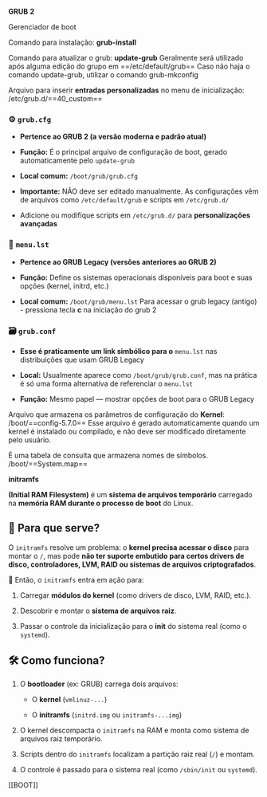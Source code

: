 **GRUB** **2**

Gerenciador de boot

Comando para instalação:
**grub-install**

Comando para atualizar o grub:
**update-grub**
Geralmente será utilizado após alguma edição do grupo em ==/etc/default/grub==
Caso não haja o comando update-grub, utilizar o comando grub-mkconfig

Arquivo para inserir **entradas personalizadas** no menu de inicialização:
/etc/grub.d/==40_custom==


### ⚙️ `grub.cfg`

- **Pertence ao GRUB 2 (a versão moderna e padrão atual)**
    
- **Função:** É o principal arquivo de configuração de boot, gerado automaticamente pelo `update-grub`
    
- **Local comum:** `/boot/grub/grub.cfg`
    
- **Importante:** NÃO deve ser editado manualmente. As configurações vêm de arquivos como `/etc/default/grub` e scripts em `/etc/grub.d/` 

- Adicione ou modifique scripts em `/etc/grub.d/` para **personalizações avançadas**


### 🧾 `menu.lst`

- **Pertence ao GRUB Legacy (versões anteriores ao GRUB 2)**
    
- **Função:** Define os sistemas operacionais disponíveis para boot e suas opções (kernel, initrd, etc.)
    
- **Local comum:** `/boot/grub/menu.lst`
Para acessar o grub legacy (antigo) - pressiona tecla **c** na iniciação do grub 2

### 🗃️ `grub.conf`

- **Esse é praticamente um link simbólico para o** `menu.lst` nas distribuições que usam GRUB Legacy
    
- **Local:** Usualmente aparece como `/boot/grub/grub.conf`, mas na prática é só uma forma alternativa de referenciar o `menu.lst`
    
- **Função:** Mesmo papel — mostrar opções de boot para o GRUB Legacy



Arquivo que armazena os parâmetros de configuração do **Kernel**:
/boot/==config-5.7.0==
Esse arquivo é gerado automaticamente quando um kernel é instalado ou compilado, e não deve ser modificado diretamente pelo usuário.


É uma tabela de consulta que armazena nomes de símbolos.
/boot/==System.map==


**initramfs**

**(Initial RAM Filesystem)** é um **sistema de arquivos temporário** carregado na **memória RAM durante o processo de boot** do Linux.

## 🔧 Para que serve?

O `initramfs` resolve um problema: o **kernel precisa acessar o disco** para montar o `/`, mas pode **não ter suporte embutido para certos drivers de disco, controladores, LVM, RAID ou sistemas de arquivos criptografados**.

📌 Então, o `initramfs` entra em ação para:

1. Carregar **módulos do kernel** (como drivers de disco, LVM, RAID, etc.).
    
2. Descobrir e montar o **sistema de arquivos raiz**.
    
3. Passar o controle da inicialização para o **init** do sistema real (como o `systemd`).

## 🛠️ Como funciona?

1. O **bootloader** (ex: GRUB) carrega dois arquivos:
    
    - O **kernel** (`vmlinuz-...`)
        
    - O **initramfs** (`initrd.img` ou `initramfs-...img`)
        
2. O kernel descompacta o `initramfs` na RAM e monta como sistema de arquivos raiz temporário.
    
3. Scripts dentro do `initramfs` localizam a partição raiz real (`/`) e montam.
    
4. O controle é passado para o sistema real (como `/sbin/init` ou `systemd`).









[[BOOT]]

